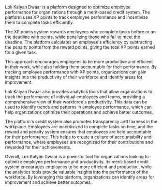 Lok Kalyan Dwaar is a platform designed to optimize employee performance for organizations through a merit-based credit system. The platform uses XP points to track employee performance and incentivize them to complete tasks efficiently.

The XP points system rewards employees who complete tasks before or on the deadline with points, while penalizing those who fail to meet the deadline. The platform calculates an employee's efficiency by subtracting the penalty points from the reward points, giving the total XP points earned for a given task.

This approach encourages employees to be more productive and efficient in their work, while also holding them accountable for their performance. By tracking employee performance with XP points, organizations can gain insights into the productivity of their workforce and identify areas for improvement.

Lok Kalyan Dwaar also provides analytics tools that allow organizations to track the performance of individual employees and teams, providing a comprehensive view of their workforce's productivity. This data can be used to identify trends and patterns in employee performance, which can help organizations optimize their operations and achieve better outcomes.

The platform's credit system also promotes transparency and fairness in the workplace. Employees are incentivized to complete tasks on time, and the reward and penalty system ensures that employees are held accountable for their performance. This helps to create a culture of accountability and performance, where employees are recognized for their contributions and rewarded for their achievements.

Overall, Lok Kalyan Dwaar is a powerful tool for organizations looking to optimize employee performance and productivity. Its merit-based credit system encourages employees to be more efficient and productive, while the analytics tools provide valuable insights into the performance of the workforce. By leveraging this platform, organizations can identify areas for improvement and achieve better outcomes.
